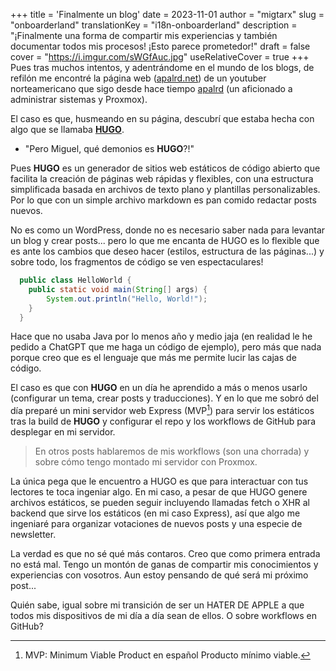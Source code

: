 +++
title = 'Finalmente un blog'
date = 2023-11-01
author = "migtarx"
slug = "onboarderland"
translationKey = "i18n-onboarderland"
description = "¡Finalmente una forma de compartir mis experiencias y también documentar todos mis procesos! ¡Esto parece prometedor!"
draft = false
cover = "https://i.imgur.com/sWGfAuc.jpg"
useRelativeCover = true
+++
Pues tras muchos intentos, y adentrándome en el mundo de los blogs, de refilón me encontré la página web ([apalrd.net](https://www.apalrd.net/)) de un youtuber norteamericano que sigo desde hace tiempo [apalrd](https://www.youtube.com/@apalrdsadventures) (un aficionado a administrar sistemas y Proxmox).

El caso es que, husmeando en su página, descubrí que estaba hecha con algo que se llamaba **[HUGO](https://gohugo.io/)**.
- "Pero Miguel, qué demonios es **HUGO**?!"

Pues **HUGO** es un generador de sitios web estáticos de código abierto que facilita la creación de páginas web rápidas y flexibles, con una estructura simplificada basada en archivos de texto plano y plantillas personalizables. Por lo que con un simple archivo markdown es pan comido redactar posts nuevos.

No es como un WordPress, donde no es necesario saber nada para levantar un blog y crear posts... pero lo que me encanta de HUGO es lo flexible que es ante los cambios que deseo hacer (estilos, estructura de las páginas...) y sobre todo, los fragmentos de código se ven espectaculares!

```java
  public class HelloWorld {
    public static void main(String[] args) {
        System.out.println("Hello, World!");
    }
  }
```
Hace que no usaba Java por lo menos año y medio jaja (en realidad le he pedido a ChatGPT que me haga un código de ejemplo), pero más que nada porque creo que es el lenguaje que más me permite lucir las cajas de código.

El caso es que con **HUGO** en un día he aprendido a más o menos usarlo (configurar un tema, crear posts y traducciones). Y en lo que me sobró del día preparé un mini servidor web Express (MVP[^1]) para servir los estáticos tras la build de **HUGO** y configurar el repo y los workflows de GitHub para desplegar en mi servidor.

> En otros posts hablaremos de mis workflows (son una chorrada) y sobre cómo tengo montado mi servidor con Proxmox.

La única pega que le encuentro a HUGO es que para interactuar con tus lectores te toca ingeniar algo. En mi caso, a pesar de que HUGO genere archivos estáticos, se pueden seguir incluyendo llamadas fetch o XHR al backend que sirve los estáticos (en mi caso Express), así que algo me ingeniaré para organizar votaciones de nuevos posts y una especie de newsletter.

La verdad es que no sé qué más contaros. Creo que como primera entrada no está mal. Tengo un montón de ganas de compartir mis conocimientos y experiencias con vosotros. Aun estoy pensando de qué será mi próximo post...

Quién sabe, igual sobre mi transición de ser un HATER DE APPLE a que todos mis dispositivos de mi día a día sean de ellos. O sobre workflows en GitHub?

[^1]: MVP: Minimum Viable Product en español Producto mínimo viable.